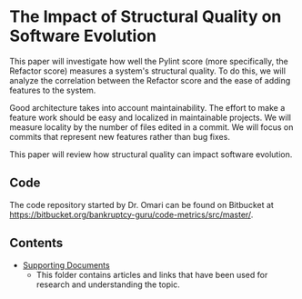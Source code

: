 # The Impact of Structural Quality on Software Evolution

This paper will investigate how well the Pylint score (more specifically, the Refactor score) measures a system's structural quality. To do this, we will analyze the correlation between the Refactor score and the ease of adding features to the system.

Good architecture takes into account maintainability. The effort to make a feature work should be easy and localized in maintainable projects. We will measure locality by the number of files edited in a commit. We will focus on commits that represent new features rather than bug fixes.

This paper will review how structural quality can impact software evolution.

## Code

The code repository started by Dr. Omari can be found on Bitbucket at https://bitbucket.org/bankruptcy-guru/code-metrics/src/master/.

## Contents

* [Supporting Documents](./Supporting%20Documents)
  * This folder contains articles and links that have been used for research and understanding the topic.
